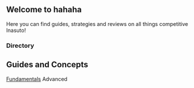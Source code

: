 ## Welcome to hahaha
Here you can find guides, strategies and reviews on all things competitive Inasuto!


### Directory

## Guides and Concepts
[Fundamentals](dash.md) 
Advanced 
